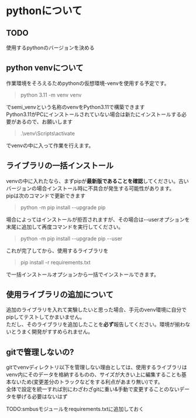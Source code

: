 # pythonについて

## TODO

使用するpythonのバージョンを決める

## python venvについて

作業環境をそろえるためpythonの仮想環境-venvを使用する予定です。

> python 3.11 -m venv venv

でsemi_venvという名称のvenvをPython3.11で構築できます  
Python3.11がPCにインストールされていない場合は新たにインストールする必要があるので、お願いします  

> .\venv\Scripts\activate

でvenvの中に入って作業を行えます。

## ライブラリの一括インストール

venvの中に入れたなら、まずpipが**最新版であることを確認**してください。古いバージョンの場合インストール時に不具合が発生する可能性があります。  
pipは次のコマンドで更新できます

> python -m pip install --upgrade pip  

場合によってはインストールが拒否されますが、その場合は--userオプションを末尾に追加して再度コマンドを実行してください。  

> python -m pip install --upgrade pip --user

これが完了してから、使用するライブラリを

> pip install -r requirements.txt  

で一括インストールオプションから一括でインストールできます。

## 使用ライブラリの追加について

追加のライブラリを入れて実験したいと思った場合、手元のvenv環境に自分でpipしてテストしてかまいません。  
ただし、そのライブラリを追加したことを**必ず**報告してください。環境が揃わないとうまく開発がすすめられません。  

## gitで管理しないの?

gitでvenvディレクトリ以下を管理しない理由としては、使用するライブラリはvenv内にそのデータを格納するものの、サイズが大きい上に編集することも基本ないため(変更差分のトラックなどをする利点があまり無い)です。  
全体で設定を統一すれば別にわざわざgitに重い&手動で変更することのないデータを挙げる必要はないはず  

TODO:smbusモジュールをrequirements.txtに追加しておく

<!--
## NOTE

執筆環境: VSCode (Version 1.83.1)

> pip freeze > requirements.txt  

パイプでrequirements.txtにfreezeの内容を流し込めばそれが一括インストールオプションとしてそのまま使える 
-->
